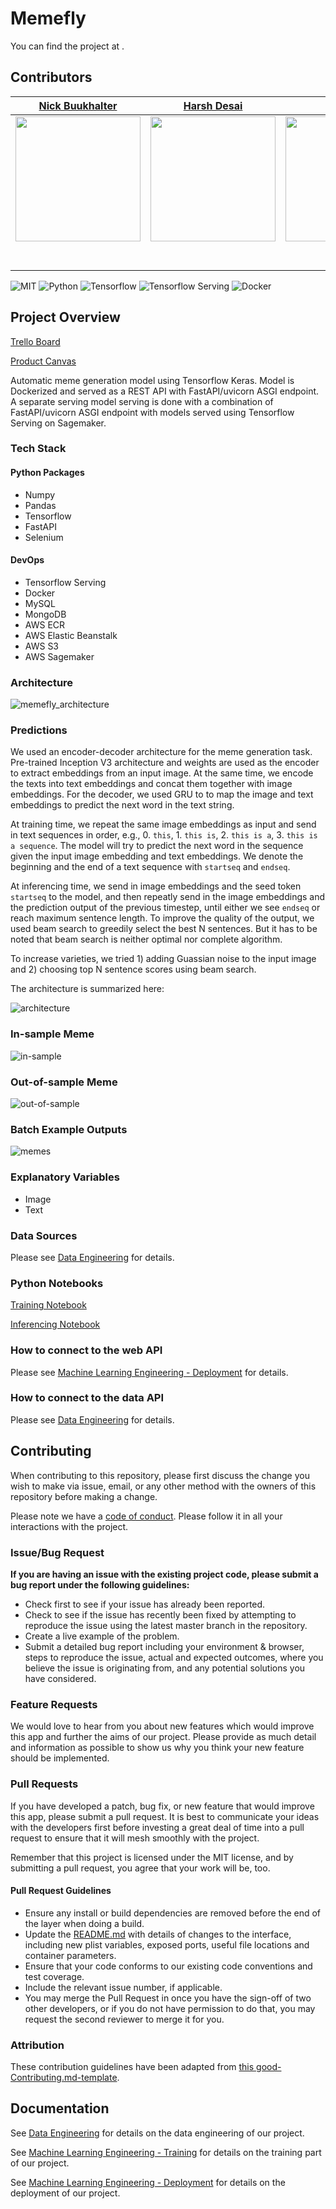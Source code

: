 # Memefly

You can find the project at [](https://www.memeflyai.com/).

## Contributors

|                                       [Nick Buukhalter](https://github.com/Nburkhal)                                        |                                       [Harsh Desai](https://github.com/hurshd0)                                        |                                       [Han Lee](https://https://github.com/leehanchung)                                        |
| :-----------------------------------------------------------------------------------------------------------: | :-----------------------------------------------------------------------------------------------------------: | :-----------------------------------------------------------------------------------------------------------: |
|                      [<img src="https://avatars2.githubusercontent.com/u/6277592?s=460&v=4" width = "200" />](https://github.com/Nburkhal)                       |                      [<img src="https://avatars0.githubusercontent.com/u/16807421?s=460&v=4" width = "200" />](https://github.com/hurshd0)                       |                      [<img src="https://avatars2.githubusercontent.com/u/4794839?s=460&v=4" width = "200" />](https://https://github.com/leehanchung)                       |
|                 [<img src="https://github.com/favicon.ico" width="15"> ](https://github.com/Nburkhal)                 |            [<img src="https://github.com/favicon.ico" width="15"> ](https://github.com/hurshd0)             |           [<img src="https://github.com/favicon.ico" width="15"> ](https://https://github.com/leehanchung)            |
| [ <img src="https://static.licdn.com/sc/h/al2o9zrvru7aqj8e1x2rzsrca" width="15"> ](https://www.linkedin.com/in/nick-burkhalter-4b0377108/) | [ <img src="https://static.licdn.com/sc/h/al2o9zrvru7aqj8e1x2rzsrca" width="15"> ](https://www.linkedin.com/in/harsh-d-6b153a155/) | [ <img src="https://static.licdn.com/sc/h/al2o9zrvru7aqj8e1x2rzsrca" width="15"> ](https://www.linkedin.com/in/hanchunglee/) |

![MIT](https://img.shields.io/packagist/l/doctrine/orm.svg)
![Python](https://img.shields.io/badge/python-3.6-blue)
![Tensorflow](https://img.shields.io/badge/tensorflow-2.0.0-blue)
![Tensorflow Serving](https://img.shields.io/badge/tensorflow_serving-2.0.0+dev-blue)
![Docker](https://img.shields.io/badge/Docker-18.09.6-blue)

## Project Overview

[Trello Board](https://trello.com/b/BLp7jI06/memefly)

[Product Canvas](https://www.notion.so/Memefly-4148c8ecbd3b4bcfb1c6624b2f28090d)

Automatic meme generation model using Tensorflow Keras. Model is Dockerized and served as a REST API with FastAPI/uvicorn ASGI endpoint. A separate serving model serving is done with a combination of FastAPI/uvicorn ASGI endpoint with models served using Tensorflow Serving on Sagemaker.

### Tech Stack

#### Python Packages
- Numpy
- Pandas
- Tensorflow
- FastAPI
- Selenium

#### DevOps
- Tensorflow Serving
- Docker
- MySQL
- MongoDB
- AWS ECR
- AWS Elastic Beanstalk
- AWS S3
- AWS Sagemaker

### Architecture
![memefly_architecture](./memefly-de/assets/memefly-ai-architect.png)

### Predictions

We used an encoder-decoder architecture for the meme generation task. Pre-trained Inception V3 architecture and weights are used as the encoder to extract embeddings from an input image. At the same time, we encode the texts into text embeddings and concat them together with image embeddings. For the decoder, we used GRU to to map the image and text embeddings to predict the next word in the text string. 

At training time, we repeat the same image embeddings as input and send in text sequences in order, e.g., 0. `this`, 1. `this is`, 2. `this is a`, 3. `this is a sequence`. The model will try to predict the next word in the sequence given the input image embedding and text embeddings. We denote the beginning and the end of a text sequence with `startseq` and `endseq`.

At inferencing time, we send in image embeddings and the seed token `startseq` to the model, and then repeatly send in the image embeddings and the prediction output of the previous timestep, until either we see `endseq` or reach maximum sentence length. To improve the quality of the output, we used beam search to greedily select the best N sentences. But it has to be noted that beam search is neither optimal nor complete algorithm.

To increase varieties, we tried 1) adding Guassian noise to the input image and 2) choosing top N sentence scores using beam search.

The architecture is summarized here:

![architecture](./memefly-ml/assets/par_inject_model.png)

### In-sample Meme

![in-sample](./memefly-ml/assets/in.jpg)

### Out-of-sample Meme
![out-of-sample](./memefly-ml/assets/out.jpg)

### Batch Example Outputs
![memes](./memefly-ml/assets/in-sample-meme-gen.png)


### Explanatory Variables

-   Image
-   Text

### Data Sources

Please see [Data Engineering](./memefly-de/README.md) for details.

### Python Notebooks

[Training Notebook](./memefly-ml/notebooks/10_word_gen_model_3.2.2.ipynb)

[Inferencing Notebook](./memefly-ml/notebooks/11_word_gen_beam_search_3.2.2.ipynb)


### How to connect to the web API

Please see [Machine Learning Engineering - Deployment](./memefly-ds-app/README.md) for details.

### How to connect to the data API

Please see [Data Engineering](./memefly-de/README.md) for details.

## Contributing

When contributing to this repository, please first discuss the change you wish to make via issue, email, or any other method with the owners of this repository before making a change.

Please note we have a [code of conduct](./code_of_conduct.md). Please follow it in all your interactions with the project.

### Issue/Bug Request

 **If you are having an issue with the existing project code, please submit a bug report under the following guidelines:**
 - Check first to see if your issue has already been reported.
 - Check to see if the issue has recently been fixed by attempting to reproduce the issue using the latest master branch in the repository.
 - Create a live example of the problem.
 - Submit a detailed bug report including your environment & browser, steps to reproduce the issue, actual and expected outcomes,  where you believe the issue is originating from, and any potential solutions you have considered.

### Feature Requests

We would love to hear from you about new features which would improve this app and further the aims of our project. Please provide as much detail and information as possible to show us why you think your new feature should be implemented.

### Pull Requests

If you have developed a patch, bug fix, or new feature that would improve this app, please submit a pull request. It is best to communicate your ideas with the developers first before investing a great deal of time into a pull request to ensure that it will mesh smoothly with the project.

Remember that this project is licensed under the MIT license, and by submitting a pull request, you agree that your work will be, too.

#### Pull Request Guidelines

- Ensure any install or build dependencies are removed before the end of the layer when doing a build.
- Update the [README.md](./README.md) with details of changes to the interface, including new plist variables, exposed ports, useful file locations and container parameters.
- Ensure that your code conforms to our existing code conventions and test coverage.
- Include the relevant issue number, if applicable.
- You may merge the Pull Request in once you have the sign-off of two other developers, or if you do not have permission to do that, you may request the second reviewer to merge it for you.

### Attribution

These contribution guidelines have been adapted from [this good-Contributing.md-template](https://gist.github.com/PurpleBooth/b24679402957c63ec426).

## Documentation

See [Data Engineering](./memefly-de/README.md) for details on the data engineering of our project.

See [Machine Learning Engineering - Training](./memefly-ml/README.md) for details on the training part of our project.

See [Machine Learning Engineering - Deployment](./memefly-ds-app/README.md) for details on the deployment of our project.

